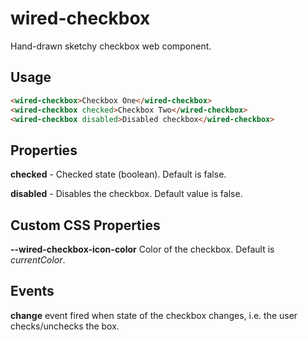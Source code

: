# wired-checkbox
Hand-drawn sketchy checkbox web component.

## Usage

```html
<wired-checkbox>Checkbox One</wired-checkbox>
<wired-checkbox checked>Checkbox Two</wired-checkbox>
<wired-checkbox disabled>Disabled checkbox</wired-checkbox>
```

## Properties

**checked** - Checked state (boolean). Default is false.

**disabled** - Disables the checkbox. Default value is false. 

## Custom CSS Properties

**--wired-checkbox-icon-color** Color of the checkbox. Default is *currentColor*.

## Events
**change** event fired when state of the checkbox changes, i.e. the user checks/unchecks the box.